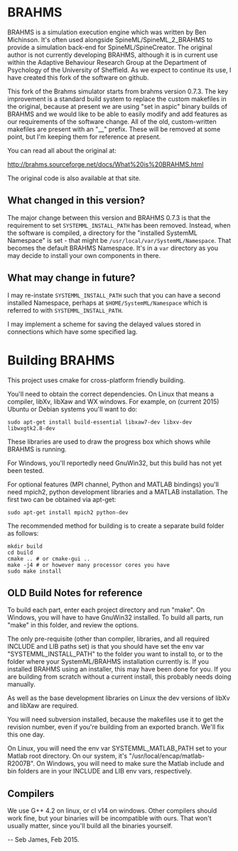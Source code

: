# BRAHMS

BRAHMS is a simulation execution engine which was written by Ben
Michinson.  It's often used alongside SpineML/SpineML_2_BRAHMS to
provide a simulation back-end for SpineML/SpineCreator. The original
author is not currently developing BRAHMS, although it is in current
use within the Adaptive Behaviour Research Group at the Department of
Psychology of the University of Sheffield. As we expect to continue
its use, I have created this fork of the software on github.

This fork of the Brahms simulator starts from brahms version 0.7.3. The 
key improvement is a standard build system to replace the custom 
makefiles in the original, because at present we are using "set in 
aspic" binary builds of BRAHMS and we would like to be able to easily 
modify and add features as our requirements of the software change. All 
of the old, custom-written makefiles are present with an "__" prefix. 
These will be removed at some point, but I'm keeping them for reference 
at present.

You can read all about the original at:

http://brahms.sourceforge.net/docs/What%20is%20BRAHMS.html

The original code is also available at that site.

## What changed in this version?

The major change between this version and BRAHMS 0.7.3 is that the
requirement to set `SYSTEMML_INSTALL_PATH` has been removed. Instead, when
the software is compiled, a directory for the "installed SystemML Namespace"
is set - that might be `/usr/local/var/SystemML/Namespace`. That becomes
the default BRAHMS Namespace. It's in a `var` directory as you may decide
to install your own components in there.

## What may change in future?

I may re-instate `SYSTEMML_INSTALL_PATH` such that you can have a second
installed Namespace, perhaps at `$HOME/SystemML/Namespace` which is referred
to with `SYSTEMML_INSTALL_PATH`.

I may implement a scheme for saving the delayed values stored in connections
which have some specified lag.

# Building BRAHMS

This project uses cmake for cross-platform friendly building.

You'll need to obtain the correct dependencies. On Linux that means a
compiler, libXv, libXaw and WX windows. For example, on (current 2015)
Ubuntu or Debian systems you'll want to do:

~~~ {.bash}
sudo apt-get install build-essential libxaw7-dev libxv-dev libwxgtk2.8-dev
~~~

These libraries are used to draw the progress box which shows while
BRAHMS is running.

For Windows, you'll reportedly need GnuWin32, but this build has not
yet been tested.

For optional features (MPI channel, Python and MATLAB bindings) you'll
need mpich2, python development libraries and a MATLAB
installation. The first two can be obtained via apt-get:

~~~ {.bash}
sudo apt-get install mpich2 python-dev
~~~

The recommended method for building is to create a separate build
folder as follows:

~~~ {.bash}
mkdir build
cd build
cmake .. # or cmake-gui ..
make -j4 # or however many processor cores you have
sudo make install
~~~

OLD Build Notes for reference
-----------------------------

To build each part, enter each project directory and
run "make". On Windows, you will have to have GnuWin32
installed. To build all parts, run "make" in this folder,
and review the options.

The only pre-requisite (other than compiler, libraries,
and all required INCLUDE and LIB paths set) is that you
should have set the env var "SYSTEMML_INSTALL_PATH" to
the folder you want to install to, or to the folder
where your SystemML/BRAHMS installation currently is. If you
installed BRAHMS using an installer, this may have been
done for you. If you are building from scratch without a
current install, this probably needs doing manually.

As well as the base development libraries on Linux the
dev versions of libXv and libXaw are required.

You will need subversion installed, because the makefiles
use it to get the revision number, even if you're building
from an exported branch. We'll fix this one day.

On Linux, you will need the env var SYSTEMML_MATLAB_PATH
set to your Matlab root directory. On our system, it's
"/usr/local/encap/matlab-R2007B". On Windows, you will
need to make sure the Matlab include and bin folders are
in your INCLUDE and LIB env vars, respectively.



Compilers
---------

We use G++ 4.2 on linux, or cl v14 on windows. Other
compilers should work fine, but your binaries will be
incompatible with ours. That won't usually matter, since
you'll build all the binaries yourself.

--
Seb James, Feb 2015.
